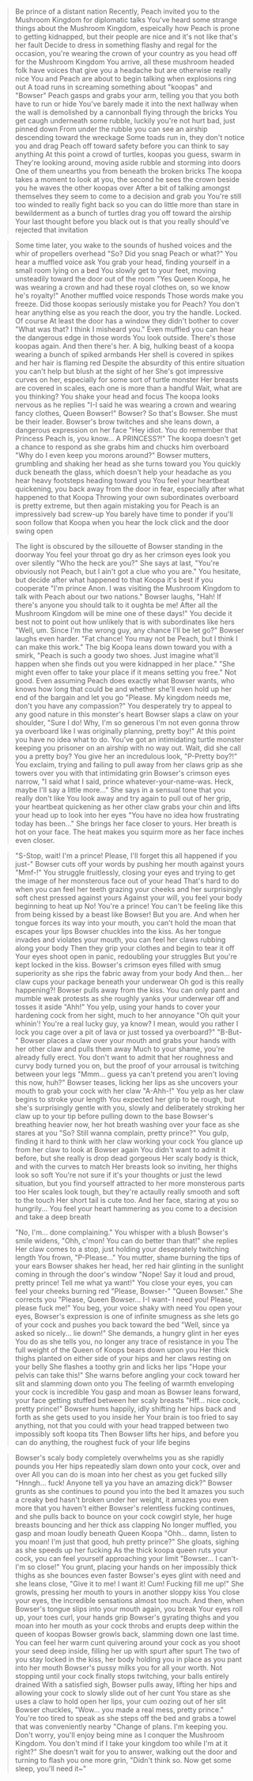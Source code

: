 >Be prince of a distant nation
>Recently, Peach invited you to the Mushroom Kingdom for diplomatic talks
>You've heard some strange things about the Mushroom Kingdom, espeically how Peach is prone to getting kidnapped, but their people are nice and it's not like that's her fault
>Decide to dress in something flashy and regal for the occasion, you're wearing the crown of your country as you head off for the Mushroom Kingdom
>You arrive, all these mushroom headed folk have voices that give you a headache but are otherwise really nice
>You and Peach are about to begin talking when explosions ring out
>A toad runs in screaming something about "koopas" and "Bowser"
>Peach gasps and grabs your arm, telling you that you both have to run or hide
>You've barely made it into the next hallway when the wall is demolished by a cannonball flying through the bricks
>You get caugh underneath some rubble, luckily you're not hurt bad, just pinned down 
>From under the rubble you can see an airship descending toward the wreckage
>Some toads run in, they don't notice you and drag Peach off toward safety before you can think to say anything
>At this point a crowd of turtles, koopas you guess, swarm in
>They're looking around, moving aside rubble and storming into doors
>One of them unearths you from beneath the broken bricks
>The koopa takes a moment to look at you, the second he sees the crown beside you he waves the other koopas over
>After a bit of talking amongst themselves they seem to come to a decision and grab you
>You're still too winded to really fight back so you can do little more than stare in bewilderment as a bunch of turtles drag you off toward the airship
>Your last thought before you black out is that you really should've rejected that invitation

>Some time later, you wake to the sounds of hushed voices and the whir of propellers overhead
>"So? Did you snag Peach or what?" You hear a muffled voice ask
>You grab your head, finding yourself in a small room lying on a bed
>You slowly get to your feet, moving unsteadily toward the door out of the room
>"Yes Queen Koopa, he was wearing a crown and had these royal clothes on, so we know he's royalty!" Another muffled voice responds
>Those words make you freeze. Did those koopas seriously mistake you for Peach?
>You don't hear anything else as you reach the door, you try the handle. Locked. Of course
>At least the door has a window they didn't bother to cover
>"What was that? I think I misheard you." Even muffled you can hear the dangerous edge in those words
>You look outside. There's those koopas again. And then there's her. A big, hulking beast of a koopa wearing a bunch of spiked armbands
>Her shell is covered in spikes and her hair is flaming red
>Despite the absurdity of this entire situation you can't help but blush at the sight of her
>She's got impressive curves on her, especially for some sort of turtle monster
>Her breasts are covered in scales, each one is more than a handful
>Wait, what are you thinking? You shake your head and focus
>The koopa looks nervous as he replies "I-I said he was wearing a crown and wearing fancy clothes, Queen Bowser!"
>Bowser? So that's Bowser. She must be their leader.
>Bowser's brow twitches and she leans down, a dangerous expression on her face
>"Hey idiot. You do remember that Princess Peach is, you know... A PRINCESS?!"
>The koopa doesn't get a chance to respond as she grabs him and chucks him overboard
>"Why do I even keep you morons around?" Bowser mutters, grumbling and shaking her head as she turns toward you
>You quickly duck beneath the glass, which doesn't help your headache as you hear heavy footsteps heading toward you
>You feel your heartbeat quickening, you back away from the door in fear, especially after what happened to that Koopa
>Throwing your own subordinates overboard is pretty extreme, but then again mistaking you for Peach is an impressively bad screw-up
>You barely have time to ponder if you'll soon follow that Koopa when you hear the lock click and the door swing open

>The light is obscured by the sillouette of Bowser standing in the doorway
>You feel your throat go dry as her crimson eyes look you over silently
>"Who the heck are you?" She says at last, "You're obviously not Peach, but I ain't got a clue who you are."
>You hesitate, but decide after what happened to that Koopa it's best if you cooperate
>"I'm prince Anon. I was visiting the Mushroom Kingdom to talk with Peach about our two nations."
>Bowser laughs, "Hah! If there's anyone you should talk to it oughta be me! After all the Mushroom Kingdom will be mine one of these days!"
>You decide it best not to point out how unlikely that is with subordinates like hers
>"Well, um. Since I'm the wrong guy, any chance I'll be let go?"
>Bowser laughs even harder. "Fat chance! You may not be Peach, but I think I can make this work."
>The big Koopa leans down toward you with a smirk, "Peach is such a goody two shoes. Just imagine what'll happen when she finds out you were kidnapped in her place."
>"She might even offer to take your place if it means setting you free."
>Not good. Even assuming Peach does exactly what Bowser wants, who knows how long that could be and whether she'll even hold up her end of the bargain and let you go
>"Please. My kingdom needs me, don't you have any compassion?" You desperately try to appeal to any good nature in this monster's heart
>Bowser slaps a claw on your shoulder, "Sure I do! Why, I'm so generous I'm not even gonna throw ya overboard like I was originally planning, pretty boy!"
>At this point you have no idea what to do. You've got an intimidating turtle monster keeping you prisoner on an airship with no way out. Wait, did she call you a pretty boy?
>You give her an incredulous look, "P-Pretty boy?!" You exclaim, trying and failing to pull away from her claws grip as she towers over you with that intimidating grin
>Bowser's crimson eyes narrow, "I said what I said, prince whatever-your-name-was. Heck, maybe I'll say a little more..." She says in a sensual tone that you really don't like
>You look away and try again to pull out of her grip, your heartbeat quickening as her other claw grabs your chin and lifts your head up to look into her eyes
>"You have no idea how frustrating today has been..." She brings her face closer to yours. Her breath is hot on your face. The heat makes you squirm more as her face inches even closer.

>"S-Stop, wait! I'm a prince! Please, I'll forget this all happened if you just-" Bowser cuts off your words by pushing her mouth against yours
>"Mmf-!" You struggle fruitlessly, closing your eyes and trying to get the image of her monsterous face out of your head
>That's hard to do when you can feel her teeth grazing your cheeks and her surprisingly soft chest pressed against yours
>Against your will, you feel your body beginning to heat up
>No! You're a prince! You can't be feeling like this from being kissed by a beast like Bowser!
>But you are. And when her tongue forces its way into your mouth, you can't hold the moan that escapes your lips
>Bowser chuckles into the kiss. As her tongue invades and violates your mouth, you can feel her claws rubbing along your body
>Then they grip your clothes and begin to tear it off
>Your eyes shoot open in panic, redoubling your struggles
>But you're kept locked in the kiss. Bowser's crimson eyes filled with smug superiority as she rips the fabric away from your body
>And then... her claw cups your package beneath your underwear
>Oh god is this really happening?!
>Bowser pulls away from the kiss. You can only pant and mumble weak protests as she roughly yanks your underwear off and tosses it aside
>"Ahh!" You yelp, using your hands to cover your hardening cock from her sight, much to her annoyance
>"Oh quit your whinin'! You're a real lucky guy, ya know? I mean, would you rather I lock you cage over a pit of lava or just tossed ya overboard?"
>"B-But-" Bowser places a claw over your mouth and grabs your hands with her other claw and pulls them away
>Much to your shame, you're already fully erect. You don't want to admit that her roughness and curvy body turned you on, but the proof of your arrousal is twitching between your legs
>"Mmm... guess ya can't pretend you aren't loving this now, huh?" Bowser teases, licking her lips as she uncovers your mouth to grab your cock with her claw
> "A-Ahh-!" You yelp as her claw begins to stroke your length
>You expected her grip to be rough, but she's surprisingly gentle with you, slowly and deliberately stroking her claw up to your tip before pulling down to the base
>Bowser's breathing heavier now, her hot breath washing over your face as she stares at you
>"So? Still wanna complain, pretty prince?"
>You gulp, finding it hard to think with her claw working your cock
>You glance up from her claw to look at Bowser again
>You didn't want to admit it before, but she really is drop dead gorgeous
>Her scaly body is thick, and with the curves to match
>Her breasts look so inviting, her thighs look so soft
>You're not sure if it's your thoughts or just the lewd situation, but you find yourself attracted to her more monsterous parts too
>Her scales look tough, but they're actaully really smooth and soft to the touch
>Her short tail is cute too. And her face, staring at you so hungrily...
>You feel your heart hammering as you come to a decision and take a deep breath

>"No, I'm... done complaining." You whisper with a blush
>Bowser's smile widens, "Ohh, c'mon! You can do better than that!" she replies
>Her claw comes to a stop, just holding your deseprately twitching length
>You frown, "P-Please..." You mutter, shame burning the tips of your ears
>Bowser shakes her head, her red hair glinting in the sunlight coming in through the door's window
>"Nope! Say it loud and proud, pretty prince! Tell me what ya want!"
>You close your eyes, you can feel your cheeks burning red
>"Please, Bowser-"
>"Queen Bowser." She corrects you
>"Please, Queen Bowser... I-I want- I need you! Please, please fuck me!" You beg, your voice shaky with need
>You open your eyes, Bowser's expression is one of infinite smugness as she lets go of your cock and pushes you back toward the bed
>"Well, since ya asked so nicely... lie down!" She demands, a hungry glint in her eyes
>You do as she tells you, no longer any trace of resistance in you
>The full weight of the Queen of Koops bears down upon you
>Her thick thighs planted on either side of your hips and her claws resting on your belly
>She flashes a toothy grin and licks her lips
>"Hope your pelvis can take this!" She warns before angling your cock toward her slit and slamming down onto you
>The feeling of warmth enveloping your cock is incredible
>You gasp and moan as Bowser leans forward, your face getting stuffed between her scaly breasts
>"Hff... nice cock, pretty prince!" Bowser hums happily, idly shifting her hips back and forth as she gets used to you inside her
>Your brain is too fried to say anything, not that you could with your head trapped between two impossibly soft koopa tits
>Then Bowser lifts her hips, and before you can do anything, the roughest fuck of your life begins

>Bowser's scaly body completely overwhelms you as she rapidly pounds you
>Her hips repeatedly slam down onto your cock, over and over
>All you can do is moan into her chest as you get fucked silly
>"Hnngh... fuck! Anyone tell ya you have an amazing dick?" Bowser grunts as she continues to pound you into the bed
>It amazes you such a creaky bed hasn't broken under her weight, it amazes you even more that you haven't either
>Bowser's relentless fucking continues, and she pulls back to bounce on your cock cowgirl style, her huge breasts bouncing and her thick ass clapping
>No longer muffled, you gasp and moan loudly beneath Queen Koopa
>"Ohh... damn, listen to you moan! I'm just that good, huh pretty prince?" She gloats, sighing as she speeds up her fucking
>As the thick koopa queen ruts your cock, you can feel yourself approaching your limit
>"Bowser... I can't- I'm so close!" You grunt, placing your hands on her impossibly thick thighs as she bounces even faster
>Bowser's eyes glint with need and she leans close, "Give it to me! I want it! Cum! Fucking fill me up!" She growls, pressing her mouth to yours in another sloppy kiss
>You close your eyes, the incredible sensations almost too much. And then, when Bowser's tongue slips into your mouth again, you break
>Your eyes roll up, your toes curl, your hands grip Bowser's gyrating thighs and you moan into her mouth as your cock throbs and erupts deep within the queen of koopas
>Bowser growls back, slamming down one last time. You can feel her warm cunt quivering around your cock as you shoot your seed deep inside, filling her up with spurt after spurt
>The two of you stay locked in the kiss, her body holding you in place as you pant into her mouth
>Bowser's pussy milks you for all your worth. Not stopping until your cock finally stops twitching, your balls entirely drained
>With a satisfied sigh, Bowser pulls away, lifting her hips and allowing your cock to slowly slide out of her cunt
>You stare as she uses a claw to hold open her lips, your cum oozing out of her slit
>Bowser chuckles, "Wow... you made a real mess, pretty prince."
>You're too tired to speak as she steps off the bed and grabs a towel that was conveniently nearby
>"Change of plans. I'm keeping you. Don't worry, you'll enjoy being mine as I conquer the Mushroom Kingdom. You don't mind if I take your kingdom too while I'm at it right?"
>She doesn't wait for you to answer, walking out the door and turning to flash you one more grin, "Didn't think so. Now get some sleep, you'll need it~"